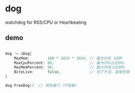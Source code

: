 # dog
watchdog for RSS/CPU or Heartbeating

## demo

```go

dog := &Dog{
    MaxMem:        100 * 1024 * 1024, // 最大内存 100M
    MaxCpuPercent: 90,                // 最大CPU占比90%
    MaxMemPercent: 90,                // 最大内存占比90%
    BiteLive:      false,             // 咬了不活，直接死掉
}

dog.FreeDog()  // 放狗看门（不阻塞)

```
